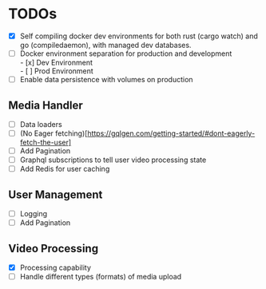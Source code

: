 # TODOs

- [x] Self compiling docker dev environments for both rust (cargo watch) and go (compiledaemon), with managed dev databases.
- [ ] Docker environment separation for production and development  
       - [x] Dev Environment  
       - [ ] Prod Environment
- [ ] Enable data persistence with volumes on production

## Media Handler

- [ ] Data loaders
- [ ] (No Eager fetching)[https://gqlgen.com/getting-started/#dont-eagerly-fetch-the-user]
- [ ] Add Pagination
- [ ] Graphql subscriptions to tell user video processing state
- [ ] Add Redis for user caching

## User Management

- [ ] Logging
- [ ] Add Pagination

## Video Processing

- [x] Processing capability
- [ ] Handle different types (formats) of media upload
